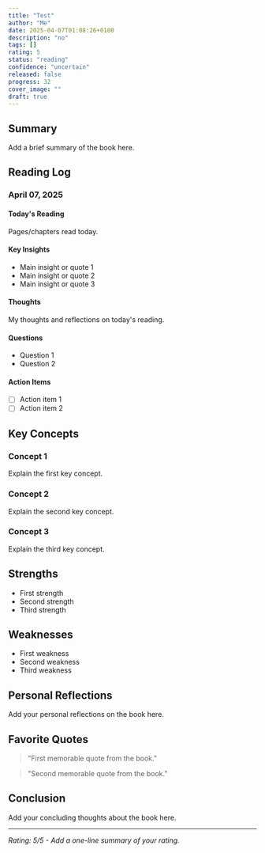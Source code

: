 ```yaml
---
title: "Test"
author: "Me"
date: 2025-04-07T01:08:26+0100
description: "no"
tags: []
rating: 5
status: "reading"
confidence: "uncertain"
released: false
progress: 32
cover_image: ""
draft: true
---
```


## Summary

Add a brief summary of the book here.

## Reading Log

### April 07, 2025

#### Today's Reading
Pages/chapters read today.

#### Key Insights
- Main insight or quote 1
- Main insight or quote 2
- Main insight or quote 3

#### Thoughts
My thoughts and reflections on today's reading.

#### Questions
- Question 1
- Question 2

#### Action Items
- [ ] Action item 1
- [ ] Action item 2

## Key Concepts

### Concept 1

Explain the first key concept.

### Concept 2

Explain the second key concept.

### Concept 3

Explain the third key concept.

## Strengths

- First strength
- Second strength
- Third strength

## Weaknesses

- First weakness
- Second weakness
- Third weakness

## Personal Reflections

Add your personal reflections on the book here.

## Favorite Quotes

> "First memorable quote from the book."

> "Second memorable quote from the book."

## Conclusion

Add your concluding thoughts about the book here.

---

*Rating: 5/5 - Add a one-line summary of your rating.*
